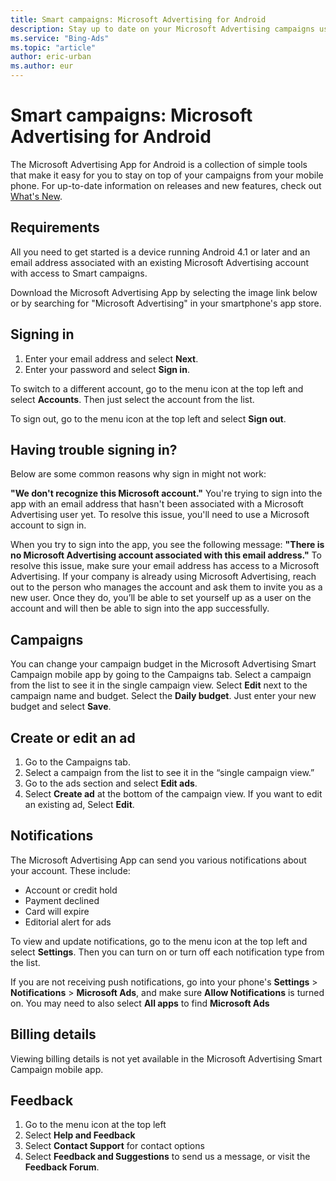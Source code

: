 ```yaml
---
title: Smart campaigns: Microsoft Advertising for Android
description: Stay up to date on your Microsoft Advertising campaigns using Microsoft Advertising App for Android.
ms.service: "Bing-Ads"
ms.topic: "article"
author: eric-urban
ms.author: eur
---
```


# Smart campaigns: Microsoft Advertising for Android

The Microsoft Advertising App for Android is a collection of simple tools that make it easy for you to stay on top of your campaigns from your mobile phone. For up-to-date information on releases and new features, check out [What's New](https://go.microsoft.com/fwlink?LinkId=618909).

## Requirements

All you need to get started is a device running Android 4.1 or later and an email address associated with an existing Microsoft Advertising account with access to Smart campaigns.

Download the Microsoft Advertising App by selecting the image link below or by searching for "Microsoft Advertising" in your smartphone's app store.

## Signing in

1. Enter your email address and select **Next**.
1. Enter your password and select **Sign in**.

To switch to a different account, go to the menu icon at the top left and select **Accounts**. Then just select the account from the list.

To sign out, go to the menu icon at the top left and select **Sign out**.

## Having trouble signing in?

Below are some common reasons why sign in might not work:

**"We don't recognize this Microsoft account."** You're trying to sign into the app with an email address that hasn't been associated with a Microsoft Advertising user yet. To resolve this issue, you'll need to use a Microsoft account to sign in.

When you try to sign into the app, you see the following message: **"There is no Microsoft Advertising account associated with this email address."** To resolve this issue, make sure your email address has access to a Microsoft Advertising. If your company is already using Microsoft Advertising, reach out to the person who manages the account and ask them to invite you as a new user. Once they do, you’ll be able to set yourself up as a user on the account and will then be able to sign into the app successfully.

## Campaigns

You can change your campaign budget in the Microsoft Advertising Smart Campaign mobile app by going to the Campaigns tab. Select a campaign from the list to see it in the single campaign view. Select **Edit** next to the campaign name and budget. Select the **Daily budget**. Just enter your new budget and select **Save**.

## Create or edit an ad

1. Go to the Campaigns tab.
1. Select a campaign from the list to see it in the “single campaign view.”
1. Go to the ads section and select **Edit ads**.
1. Select **Create ad** at the bottom of the campaign view. If you want to edit an existing ad, Select **Edit**.

## Notifications

The Microsoft Advertising App can send you various notifications about your account. These include:

- Account or credit hold
- Payment declined
- Card will expire
- Editorial alert for ads

To view and update notifications, go to the menu icon at the top left and select **Settings**. Then you can turn on or turn off each notification type from the list.

If you are not receiving push notifications, go into your phone's **Settings** > **Notifications** > **Microsoft Ads**, and make sure **Allow Notifications** is turned on. You may need to also select **All apps** to find **Microsoft Ads**

## Billing details

Viewing billing details is not yet available in the Microsoft Advertising Smart Campaign mobile app.

## Feedback

1. Go to the menu icon at the top left
1. Select **Help and Feedback**
1. Select **Contact Support** for contact options
1. Select **Feedback and Suggestions** to send us a message, or visit the **Feedback Forum**.



